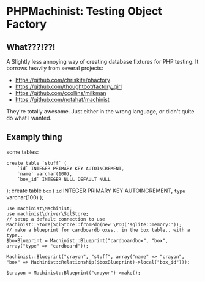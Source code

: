 # PHPMachinist: Testing Object Factory

## What???!??!
A Slightly less annoying way of creating database fixtures for PHP testing. It borrows heavily from
several projects:

* https://github.com/chriskite/phactory
* https://github.com/thoughtbot/factory_girl
* https://github.com/ccollins/milkman
* https://github.com/notahat/machinist

They're totally awesome. Just either in the wrong language, or didn't quite do what I wanted.

## Examply thing
some tables:

	create table `stuff` ( 
		`id` INTEGER PRIMARY KEY AUTOINCREMENT, 
		`name` varchar(100), 
		`box_id` INTEGER NULL DEFAULT NULL
  );
	create table `box` ( 
		`id` INTEGER PRIMARY KEY AUTOINCREMENT, 
		`type` varchar(100) 
  );


	use machinist\Machinist;
	use machinist\driver\SqlStore;
	// setup a default connection to use
	Machinist::Store(SqlStore::fromPdo(new \PDO('sqlite::memory:'));
	// make a blueprint for cardboardb oxes.. in the box table.. with a type..
	$boxBlueprint = Machinist::Blueprint("cardboardbox", "box", array("type" => "cardboard"));

	Machinist::Blueprint("crayon", "stuff", array("name" => "crayon", "box" => Machinist::Relationship($boxBlueprint)->local("box_id")));

	$crayon = Machinist::Blueprint("crayon")->make();

